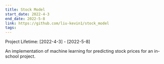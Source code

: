 ```yaml
---
title: Stock Model
start_date: 2022-4-3
end_date: 2022-5-8
link: https://github.com/liu-kevin1/stock_model
tags:
---
```

Project Lifetime: [2022-4-3] - [2022-5-8]

An implementation of machine learning for predicting stock prices for an in-school project. 